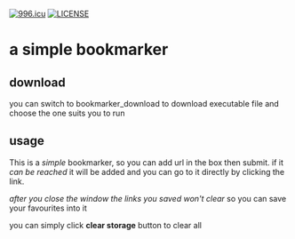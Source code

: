[![996.icu](https://img.shields.io/badge/link-996.icu-red.svg)](https://996.icu)
[![LICENSE](https://img.shields.io/badge/license-Anti%20996-blue.svg)](https://github.com/996icu/996.ICU/blob/master/LICENSE)

# a simple bookmarker
## download

you can switch to bookmarker_download to download executable file and choose the one suits you to run

## usage

This is a *simple* bookmarker, so you can add url in the box then submit. if it *can be reached* it will be added and you can go to it directly by clicking the link.

*after you close the window the links you saved won't clear* so you can save your favourites into it

you can simply click **clear storage** button to clear all
